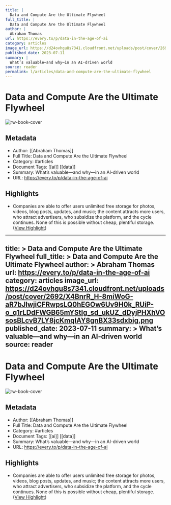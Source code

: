 ```yaml
---
title: |
  Data and Compute Are the Ultimate Flywheel
full_title: |
  Data and Compute Are the Ultimate Flywheel
author: |
  Abraham Thomas
url: https://every.to/p/data-in-the-age-of-ai
category: articles
image_url: https://d24ovhgu8s7341.cloudfront.net/uploads/post/cover/2692/X4BnrR_H-8miWoG-aR7bJlwjiCFRwpsLQ0hEGOw6Uv9H0k_RUiP-o_q1rLDdFWGB65mYStIg_sd_ukUZ_dDyjPHXhVOsosBLcvB7LY8jcKmqIAY8gnBX33sdxbig.png
published_date: 2023-07-11
summary: |
  What’s valuable—and why—in an AI-driven world
source: reader
permalink: l/articles/data-and-compute-are-the-ultimate-flywheel
---
```

# Data and Compute Are the Ultimate Flywheel

![rw-book-cover](https://d24ovhgu8s7341.cloudfront.net/uploads/post/cover/2692/X4BnrR_H-8miWoG-aR7bJlwjiCFRwpsLQ0hEGOw6Uv9H0k_RUiP-o_q1rLDdFWGB65mYStIg_sd_ukUZ_dDyjPHXhVOsosBLcvB7LY8jcKmqIAY8gnBX33sdxbig.png)

## Metadata
- Author: [[Abraham Thomas]]
- Full Title: Data and Compute Are the Ultimate Flywheel
- Category: #articles
- Document Tags: [[ai]] [[data]] 
- Summary: What’s valuable—and why—in an AI-driven world
- URL: https://every.to/p/data-in-the-age-of-ai

## Highlights
- Companies are able to offer users unlimited free storage for photos, videos, blog posts, updates, and music; the content attracts more users, who attract advertisers, who subsidize the platform, and the cycle continues. None of this is possible without cheap, plentiful storage. ([View Highlight](https://read.readwise.io/read/01h98pjx2k54qtncah2gqss0sk))


---
title: >
  Data and Compute Are the Ultimate Flywheel
full_title: >
  Data and Compute Are the Ultimate Flywheel
author: >
  Abraham Thomas
url: https://every.to/p/data-in-the-age-of-ai
category: articles
image_url: https://d24ovhgu8s7341.cloudfront.net/uploads/post/cover/2692/X4BnrR_H-8miWoG-aR7bJlwjiCFRwpsLQ0hEGOw6Uv9H0k_RUiP-o_q1rLDdFWGB65mYStIg_sd_ukUZ_dDyjPHXhVOsosBLcvB7LY8jcKmqIAY8gnBX33sdxbig.png
published_date: 2023-07-11
summary: >
  What’s valuable—and why—in an AI-driven world
source: reader
---
# Data and Compute Are the Ultimate Flywheel

![rw-book-cover](https://d24ovhgu8s7341.cloudfront.net/uploads/post/cover/2692/X4BnrR_H-8miWoG-aR7bJlwjiCFRwpsLQ0hEGOw6Uv9H0k_RUiP-o_q1rLDdFWGB65mYStIg_sd_ukUZ_dDyjPHXhVOsosBLcvB7LY8jcKmqIAY8gnBX33sdxbig.png)

## Metadata
- Author: [[Abraham Thomas]]
- Full Title: Data and Compute Are the Ultimate Flywheel
- Category: #articles
- Document Tags: [[ai]] [[data]] 
- Summary: What’s valuable—and why—in an AI-driven world
- URL: https://every.to/p/data-in-the-age-of-ai

## Highlights
- Companies are able to offer users unlimited free storage for photos, videos, blog posts, updates, and music; the content attracts more users, who attract advertisers, who subsidize the platform, and the cycle continues. None of this is possible without cheap, plentiful storage. ([View Highlight](https://read.readwise.io/read/01h98pjx2k54qtncah2gqss0sk))


